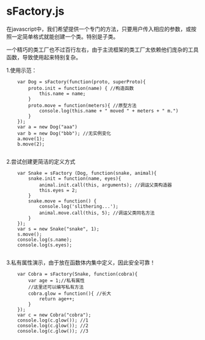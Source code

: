 # sFactory.js

在javascript中，我们希望提供一个专门的方法，只要用户传入相应的参数，或按照一定简单格式就能创建一个类。特别是子类。

一个精巧的类工厂也不过百行左右，由于主流框架的类工厂太依赖他们庞杂的工具函数，导致使用起来特别复杂。

1.使用示范：

```
	var Dog = sFactory(function(proto, superProto){
		proto.init = function(name) { //构造函数
			this.name = name;
		}
		proto.move = function(meters){ //原型方法
			console.log(this.name + " moved " + meters + " m.")
		}
	});
	var a = new Dog("aaa")
	var b = new Dog("bbb"); //无实例变化
	a.move(1);
	b.move(2);
	
```

2.尝试创建更简洁的定义方式

```
	var Snake = sFactory (Dog, function(snake, animal){
		snake.init = function(name, eyes){
			animal.init.call(this, arguments); //调运父类构造器
			this.eyes = 2;
		}
		snake.move = function() {
			console.log('slithering...');
			animal.move.call(this, 5); //调运父类同名方法
		}
	});
	var s = new Snake("snake", 1);
	s.move();
	console.log(s.name);
	console.log(s.eyes);
	
```
3.私有属性演示，由于放在函数体内集中定义，因此安全可靠！

```
	var Cobra = sFactory(Snake, function(cobra){
		var age = 1;//私有属性
		//这里还可以编写私有方法
		cobra.glow = function(){ //长大
			return age++;
		}
	});
	var c = new Cobra("cobra");
	console.log(c.glow()); //1
	console.log(c.glow()); //2
	console.log(c.glow()); //3
	
```
